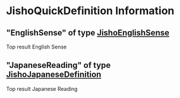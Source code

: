 # JishoQuickDefinition Information

## "EnglishSense" of type [JishoEnglishSense](./JishoEnglishSense.md) 

Top result English Sense

## "JapaneseReading" of type [JishoJapaneseDefinition](./JishoJapaneseDefinition.md)

Top result Japanese Reading
